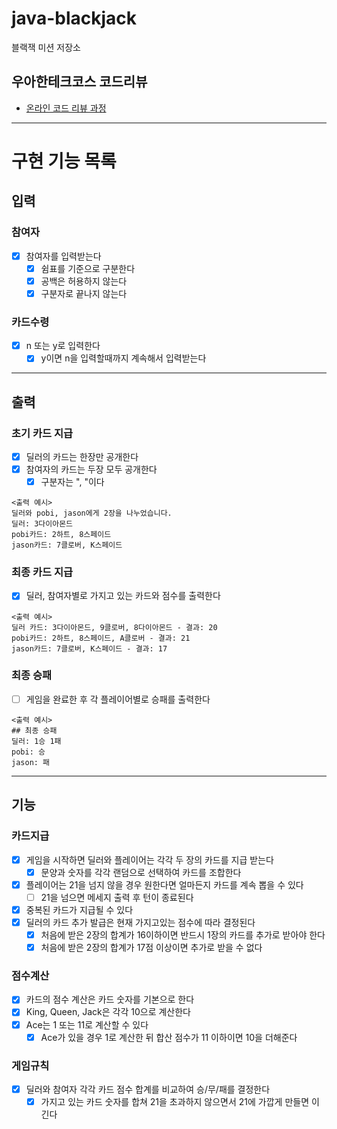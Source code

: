 # java-blackjack

블랙잭 미션 저장소

## 우아한테크코스 코드리뷰

- [온라인 코드 리뷰 과정](https://github.com/woowacourse/woowacourse-docs/blob/master/maincourse/README.md)

---

# 구현 기능 목록

## 입력

### 참여자

- [x] 참여자를 입력받는다
    - [x] 쉼표를 기준으로 구분한다
    - [x] 공백은 허용하지 않는다
    - [x] 구분자로 끝나지 않는다

### 카드수령

- [x] n 또는 y로 입력한다
    - [x] y이면 n을 입력할때까지 계속해서 입력받는다

---

## 출력

### 초기 카드 지급

- [x] 딜러의 카드는 한장만 공개한다
- [x] 참여자의 카드는 두장 모두 공개한다
    - [x] 구분자는 ", "이다

```text
<출력 예시>
딜러와 pobi, jason에게 2장을 나누었습니다.
딜러: 3다이아몬드
pobi카드: 2하트, 8스페이드
jason카드: 7클로버, K스페이드
```

### 최종 카드 지급

- [x] 딜러, 참여자별로 가지고 있는 카드와 점수를 출력한다

```text
<출력 예시>
딜러 카드: 3다이아몬드, 9클로버, 8다이아몬드 - 결과: 20
pobi카드: 2하트, 8스페이드, A클로버 - 결과: 21
jason카드: 7클로버, K스페이드 - 결과: 17
```

### 최종 승패

- [ ] 게임을 완료한 후 각 플레이어별로 승패를 출력한다

```text
<출력 예시>
## 최종 승패
딜러: 1승 1패
pobi: 승 
jason: 패
```

---

## 기능

### 카드지급

- [x] 게임을 시작하면 딜러와 플레이어는 각각 두 장의 카드를 지급 받는다
    - [x] 문양과 숫자를 각각 랜덤으로 선택하여 카드를 조합한다
- [x] 플레이어는 21을 넘지 않을 경우 원한다면 얼마든지 카드를 계속 뽑을 수 있다
    - [ ] 21을 넘으면 메세지 출력 후 턴이 종료된다
- [x] 중복된 카드가 지급될 수 있다
- [x] 딜러의 카드 추가 발급은 현재 가지고있는 점수에 따라 결정된다
    - [x] 처음에 받은 2장의 합계가 16이하이면 반드시 1장의 카드를 추가로 받아야 한다
    - [x] 처음에 받은 2장의 합계가 17점 이상이면 추가로 받을 수 없다

### 점수계산

- [x] 카드의 점수 계산은 카드 숫자를 기본으로 한다
- [x] King, Queen, Jack은 각각 10으로 계산한다
- [x] Ace는 1 또는 11로 계산할 수 있다
    - [x] Ace가 있을 경우 1로 계산한 뒤 합산 점수가 11 이하이면 10을 더해준다

### 게임규칙

- [x] 딜러와 참여자 각각 카드 점수 합계를 비교하여 승/무/패를 결정한다
    - [x] 가지고 있는 카드 숫자를 합쳐 21을 초과하지 않으면서 21에 가깝게 만들면 이긴다
